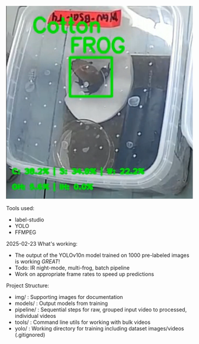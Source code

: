 ![screenshot](https://raw.githubusercontent.com/twwhite/frog-ml-research/refs/heads/main/img/screenshot.png)

Tools used:
- label-studio
- YOLO
- FFMPEG

2025-02-23
What's working:
- The output of the YOLOv10n model trained on 1000 pre-labeled images is working *GREAT*!
- Todo: IR night-mode, multi-frog, batch pipeline
- Work on appropriate frame rates to speed up predictions

Project Structure:
- img/ : Supporting images for documentation
- models/ : Output models from training
- pipeline/ : Sequential steps for raw, grouped input video to processed, individual videos
- tools/ : Command line utils for working with bulk videos
- yolo/ : Working directory for training including dataset images/videos (.gitignored)